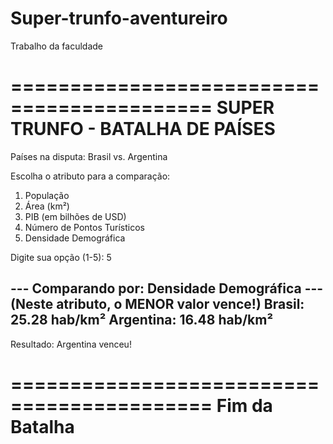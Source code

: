 # Super-trunfo-aventureiro
Trabalho da faculdade

===========================================
    SUPER TRUNFO - BATALHA DE PAÍSES
===========================================

Países na disputa: Brasil vs. Argentina

Escolha o atributo para a comparação:
1. População
2. Área (km²)
3. PIB (em bilhões de USD)
4. Número de Pontos Turísticos
5. Densidade Demográfica

Digite sua opção (1-5): 5

--- Comparando por: Densidade Demográfica ---
(Neste atributo, o MENOR valor vence!)
Brasil: 25.28 hab/km²
Argentina: 16.48 hab/km²
----------------------------------------
Resultado: Argentina venceu!

===========================================
              Fim da Batalha
===========================================
